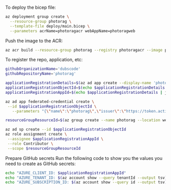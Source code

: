 To deploy the bicep file:

```bash
az deployment group create \
  --resource-group photorag \
  --template-file deploy/main.bicep \
  --parameters acrName=photoragacr webAppName=photoragweb
```

Push the image to the ACR:

```bash
az acr build --resource-group photorag --registry photoragacr --image photoragweb .
```

To register the repo, application, etc:

```bash
githubOrganizationName='dubscode'
githubRepositoryName='photorag'

applicationRegistrationDetails=$(az ad app create --display-name 'photorag')
applicationRegistrationObjectId=$(echo $applicationRegistrationDetails | jq -r '.id')
applicationRegistrationAppId=$(echo $applicationRegistrationDetails | jq -r '.appId')

az ad app federated-credential create \
 --id $applicationRegistrationObjectId \
   --parameters "{\"name\":\"photorag\",\"issuer\":\"https://token.actions.githubusercontent.com\",\"subject\":\"repo:${githubOrganizationName}/${githubRepositoryName}:ref:refs/heads/main\",\"audiences\":[\"api://AzureADTokenExchange\"]}"

resourceGroupResourceId=$(az group create --name photorag --location westus --query id --output tsv)

az ad sp create --id $applicationRegistrationObjectId
az role assignment create \
 --assignee $applicationRegistrationAppId \
 --role Contributor \
 --scope $resourceGroupResourceId
```

Prepare GitHub secrets
Run the following code to show you the values you need to create as GitHub secrets:

```bash
echo "AZURE_CLIENT_ID: $applicationRegistrationAppId"
echo "AZURE_TENANT_ID: $(az account show --query tenantId --output tsv)"
echo "AZURE_SUBSCRIPTION_ID: $(az account show --query id --output tsv)"
```
